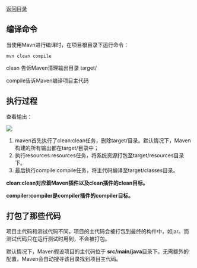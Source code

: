 [返回目录](../README.md)

## 编译命令

当使用Mavn进行编译时，在项目根目录下运行命令：

    mvn clean compile 


clean 告诉Maven清理输出目录 target/

compile告诉Maven编译项目主代码

## 执行过程

查看输出：

![](/pics/3.2.1.PNG)

1. maven首先执行了clean:clean任务，删除target/目录。默认情况下，Maven构建的所有输出都在target/目录中；
2. 执行resources:resources任务，将系统资源打包至target/resources目录下。
3. 最后执行compile:compile任务，将主代码编译至target/classes目录。

**clean:clean对应着Maven插件以及clean插件的clean目标。**

**compiler:compiler是compiler插件的compiler目标。**

## 打包了那些代码

项目主代码和测试代码不同，项目的主代码会被打包到最终的构件中，如jar。而测试代码只在运行测试时用到，不会被打包。

默认情况下，Maven假设项目的主代码位于 **src/main/java**目录下。无需额外的配置，Maven会自动搜寻该目录找到项目主代码。

